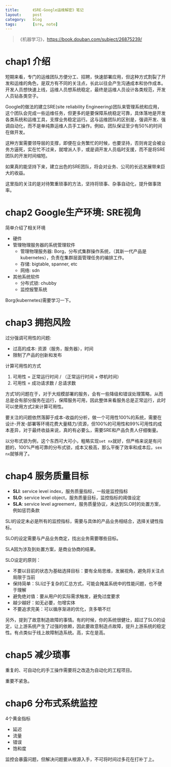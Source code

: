 ```yaml
---
title:      《SRE-Google运维解密》笔记
layout:     post
category:   blog
tags:       [sre, note]
---
```


>《机器学习》，https://book.douban.com/subject/26875239/

# chap1 介绍

短期来看，专门的运维团队方便分工、招聘，快速部署应用，但这种方式割裂了开发和运维的角色，是双方有不同的关注点，长此以往会产生沟通成本和协作成本。开发人员想快速上线，运维人员想系统稳定，最终是运维人员设计各类规范，开发人员钻各类空子。

Google的做法的建立SRE(site reliability Engineering)团队来管理系统和应用，这个团队会完成一些运维任务，但更多的是要保障系统稳定可靠，具体落地是开发各类系统和运维工具，支撑业务稳定运行。这与运维团队的区别是，强调开发、强调自动化，而不是单纯靠运维人员手工操作。例如，团队保证至少有50%的时间在做开发。

这种方案需要领导层的支撑，即便在业务繁忙的时候，也要坚持，否则肯定会被业务方逼死，实在忙不过来，就增派人手，或是调开发人员临时支援，而不是将SRE团队的开发时间缩短。

如果真的能坚持下来，建立出色的SRE团队，将会对业务、公司的长远发展带来巨大的收益。

这里指的关注的是对待繁重琐事的方法，坚持将琐事、杂事自动化，提升做事效率。

# chap2 Google生产环境: SRE视角

简单介绍了相关环境

* 硬件
* 管理物理服务器的系统管理软件
    * 管理物理服务器: Borg，分布式集群操作系统，（其新一代产品是kubernetes），负责在集群层面管理任务的编排工作。
    * 存储: bigtable, spanner, etc
    * 网络: sdn
* 其他系统软件
    * 分布式锁: chubby
    * 监控报警系统

Borg(kubernetes)需要学习一下。

# chap3 拥抱风险

过分强调可用性的问题:

* 过高的成本: 资源（服务，服务器），时间
* 限制了产品的创新和发布

计算可用性的方式

1. 可用性 = 正常运行时间 / （正常运行时间 + 停机时间）
1. 可用性 = 成功请求数 / 总请求数

方式1的问题在于，对于大规模部署的服务，会有一些降级和错误处理策略，从而总是会有部分服务在运行，保障服务可用，因此整体来看服务总是正常运行，此时可以使用方式2来计算可用性。

要关注的问题依然落脚于成本-收益的分析，做一个可用性100%的系统，需要在设计-开发-部署等环境花费大量精力/资源，但100%的可用性和99%可用性的成本差异，对于最终收益来说，真的有必要么，需要SRE和产品负责人仔细衡量。

以分布式锁为例，这个东西可大可小，粗略实现`set nx`就好，但严格来说是有问题的，100%严格可靠的分布式锁，成本又极高，那么平衡了效率和成本后，`sex nx`就够用了。

# chap4 服务质量目标

* **SLI**: service level index，服务质量指标，一般是监控指标
* **SLO**: service level object，服务质量目标，监控指标的阈值设定
* **SLA**: service level agreement，服务质量协议，未达到SLO时的处置方案，例如惩罚条款

SLI的设定未必是所有的监控指标，需要与具体的产品业务相结合，选择关键性指标。

SLO的设定需要与产品业务商定，找出业务需要哪些目标。

SLA因为涉及到处置方案，是商业协商的结果。

SLO设定的原则：

* 不要以目前的状态为基础选择目标：要有全局思维，发展视角，避免将关注点局限于当前
* 保持简单：SLI过于复杂的汇总方式，可能会掩盖系统中的性能问题，也不便于理解
* 避免绝对值：要从用户的实际需求触发，避免过度要求
* 越少越好：如无必要，勿增实体
* 不要追求完美：可以循序渐进的优化，贪多嚼不烂

另外，提到了故意制造故障的事情。有的时候，你的系统很健壮，超过了SLO的设定，让上游系统产生了过强的依赖，因此要故意制造点故障，提升上游系统的稳定性。有点类似于线上故障制造系统。高，实在是高。

# chap5 减少琐事

重复的、可自动化的手工操作需要将之改造为自动化的工程项目。

重要不紧急。

# chap6 分布式系统监控

4个黄金指标

* 延迟
* 流量
* 错误
* 饱和度

监控会暴露问题，但解决问题要从根源入手，不可将时间过多花在打补丁上。